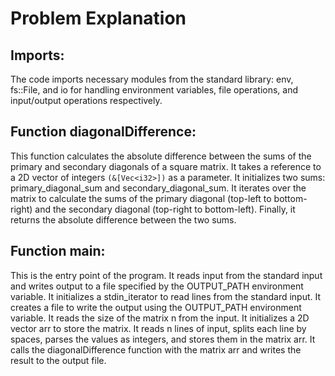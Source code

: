 # Problem Explanation

## Imports:

The code imports necessary modules from the standard library: env, fs::File, and io for handling environment variables, file operations, and input/output operations respectively.

## Function diagonalDifference:

This function calculates the absolute difference between the sums of the primary and secondary diagonals of a square matrix.
It takes a reference to a 2D vector of integers `(&[Vec<i32>])` as a parameter.
It initializes two sums: primary_diagonal_sum and secondary_diagonal_sum.
It iterates over the matrix to calculate the sums of the primary diagonal (top-left to bottom-right) and the secondary diagonal (top-right to bottom-left).
Finally, it returns the absolute difference between the two sums.

## Function main:

This is the entry point of the program.
It reads input from the standard input and writes output to a file specified by the OUTPUT_PATH environment variable.
It initializes a stdin_iterator to read lines from the standard input.
It creates a file to write the output using the OUTPUT_PATH environment variable.
It reads the size of the matrix n from the input.
It initializes a 2D vector arr to store the matrix.
It reads n lines of input, splits each line by spaces, parses the values as integers, and stores them in the matrix arr.
It calls the diagonalDifference function with the matrix arr and writes the result to the output file.
